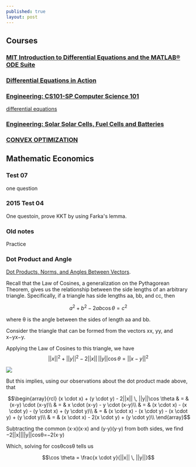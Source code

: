 ```yaml
---
published: true
layout: post
---
```

## Courses


### [MIT Introduction to Differential Equations and the MATLAB® ODE Suite](https://www.youtube.com/watch?v=ZvL88xqYSak&list=PLUl4u3cNGP63oTpyxCMLKt_JmB0WtSZfG)

### [Differential Equations in Action](https://classroom.udacity.com/courses/cs222/lessons/48733228/concepts/484528720923)



### [Engineering: CS101-SP Computer Science 101](https://lagunita.stanford.edu/courses/Engineering/CS101/Summer2014/courseware/z54/z1/)

[differential equations ](https://www.khanacademy.org/math/differential-equations/first-order-differential-equations/logistic-differential-equation/v/logistic-differential-equation-intuition)

### [Engineering: Solar Solar Cells, Fuel Cells and Batteries](http://online.stanford.edu/course/solar-cells-fuel-cells-and-batteries)

### [CONVEX OPTIMIZATION](http://online.stanford.edu/course/convex-optimization-winter-2014)


### []()

### []()

### []()

### []()

## Mathematic Economics



###  Test 07

one question

### 2015 Test 04

One questoin, prove KKT by using Farka's lemma.

### Old notes

Practice 

### Dot Product and Angle

[Dot Products, Norms, and Angles Between Vectors](http://www.oxfordmathcenter.com/drupal7/node/168). 


Recall that the Law of Cosines, a generalization on the Pythagorean Theorem, gives us the relationship between the side lengths of an arbitrary triangle. Specifically, if a triangle has side lengths aa, bb, and cc, then

$$a^2 + b^2 - 2ab\cos \theta = c^2$$

where θ is the angle between the sides of length aa and bb.

Consider the triangle that can be formed from the vectors xx, yy, and x−yx−y.


Applying the Law of Cosines to this triangle, we have
$$||x||^2 +||y||^2 - 2||x|| \, ||y||\cos \theta = ||x-y||^2$$


![](http://www.oxfordmathcenter.com/images/notes/168-00.png)

But this implies, using our observations about the dot product made above, that

$$\begin{array}{rcl}
(x \cdot x) + (y \cdot y) - 2||x|| \, ||y||\cos \theta & = & (x-y) \cdot (x-y)\\
& = & x \cdot (x-y) - y \cdot (x-y)\\
& = & (x \cdot x) - (x \cdot y) - (y \cdot x) + (y \cdot y)\\
& = & (x \cdot x) - (x \cdot y) - (x \cdot y) + (y \cdot y)\\
& = & (x \cdot x) - 2(x \cdot y) + (y \cdot y)\\
\end{array}$$

Subtracting the common (x⋅x)(x⋅x) and (y⋅y)(y⋅y) from both sides, we find
−2||x||||y||cosθ=−2(x⋅y)

Which, solving for cosθcos⁡θ tells us


$$\cos \theta = \frac{x \cdot y}{||x|| \, ||y||}$$

